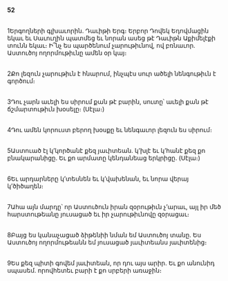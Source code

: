 **52**

\
1Երգողների գլխաւորին. Դաւիթի Երգ։ Երբոր Դովեկ Եդովմացին եկաւ եւ Սաւուղին պատմեց եւ նորան ասեց թէ Դաւիթն Աքիմելէքի տունն եկաւ։ Ի՞նչ ես պարծենում չարութիւնով, ով բռնաւոր. Աստուծոյ ողորմութիւնը ամեն օր կայ։

\
2Քո լեզուն չարութիւն է հնարում, ինչպէս սուր ածելի նենգութիւն է գործում։

\
3Դու չարն աւելի ես սիրում քան թէ բարին, սուտը՝ աւելի քան թէ ճշմարտութիւն խօսելը։ (Սէլա։)

\
4Դու ամեն կորուստ բերող խօսքը եւ նենգաւոր լեզուն ես սիրում։

\
5Աստուած էլ կ’կործանէ քեզ յաւիտեան. կ’խլէ եւ կ’հանէ քեզ քո բնակարանիցը. Եւ քո արմատը կենդանեաց երկրիցը. (Սէլա։)

\
6Եւ արդարները կ’տեսնեն եւ կ’վախենան, եւ նորա վերայ կ’ծիծաղեն։

\
7Ահա այն մարդը՝ որ Աստուծուն իրան զօրութիւն չ’արաւ, այլ իր մեծ հարստութեանը յուսացած եւ իր չարութիւնովը զօրացաւ։

\
8Բայց ես կանաչացած ձիթենիի նման եմ Աստուծոյ տանը. Ես Աստուծոյ ողորմութեանն եմ յուսացած յաւիտեանս յաւիտենից։

\
9Ես քեզ պիտի գովեմ յաւիտեան, որ դու այս արիր. Եւ քո անունիդ սպասեմ. որովհետեւ բարի է քո սրբերի առաջին։
